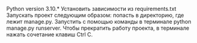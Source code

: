 Python version 3.10.*
Установить зависимости из requirements.txt
Запускать проект следующим образом: попасть в директорию, где лежит manage.py. Запустить с помощью команды в терминале python manage.py runserver.
Чтобы прекратить работу проекта, в терминале нажать сочетание клавиш Ctrl C.
